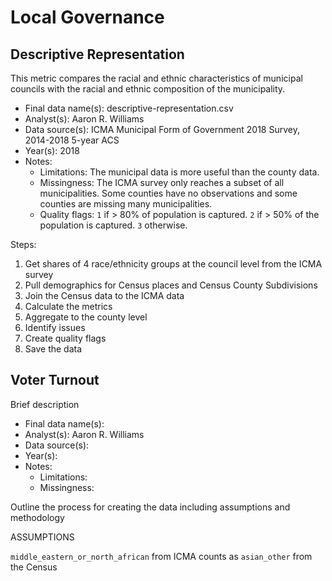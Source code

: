 # Local Governance

## Descriptive Representation

This metric compares the racial and ethnic characteristics of municipal 
councils with the racial and ethnic composition of the municipality.

* Final data name(s): descriptive-representation.csv
* Analyst(s): Aaron R. Williams
* Data source(s): ICMA Municipal Form of Government 2018 Survey, 2014-2018 5-year ACS
* Year(s): 2018
* Notes:
    * Limitations: The municipal data is more useful than the county data.
    * Missingness: The ICMA survey only reaches a subset of all municipalities. 
    Some counties have no observations and some counties are missing many 
    municipalities. 
    * Quality flags: `1` if > 80% of population is captured. `2` if > 50% of the population is captured. `3` otherwise.
    
Steps:

1. Get shares of 4 race/ethnicity groups at the council level from the ICMA survey
2. Pull demographics for Census places and Census County Subdivisions
3. Join the Census data to the ICMA data
4. Calculate the metrics
5. Aggregate to the county level
6. Identify issues
7. Create quality flags
8. Save the data

## Voter Turnout




Brief description

* Final data name(s):
* Analyst(s): Aaron R. Williams
* Data source(s):
* Year(s):
* Notes:
    * Limitations:
    * Missingness:

Outline the process for creating the data including assumptions and methodology   

ASSUMPTIONS

`middle_eastern_or_north_african` from ICMA counts as `asian_other` from the Census

